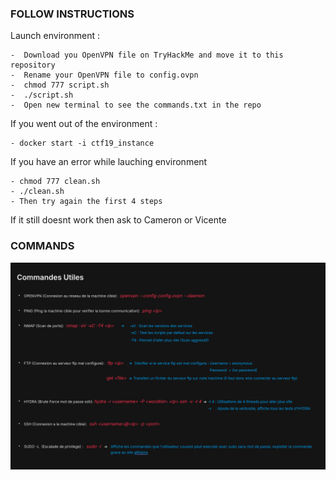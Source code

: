 ###   FOLLOW INSTRUCTIONS  ###

Launch environment :
```
-  Download you OpenVPN file on TryHackMe and move it to this repository
-  Rename your OpenVPN file to config.ovpn
-  chmod 777 script.sh
-  ./script.sh
-  Open new terminal to see the commands.txt in the repo
```
If you went out of the environment :
```
- docker start -i ctf19_instance
```

If you have an error while lauching environment
```
- chmod 777 clean.sh
- ./clean.sh
- Then try again the first 4 steps
```

If it still doesnt work then ask to Cameron or Vicente


###   COMMANDS   ####

![alt text](./commands.png)


